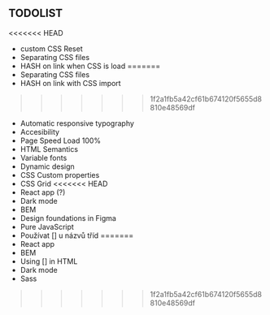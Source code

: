 ## TODOLIST
<<<<<<< HEAD
- custom CSS Reset
- Separating CSS files
- HASH on link when CSS is load
=======
- Separating CSS files
- HASH on link with CSS import
>>>>>>> 1f2a1fb5a42cf61b674120f5655d8810e48569df
- Automatic responsive typography
- Accesibility
- Page Speed Load 100%
- HTML Semantics
- Variable fonts
- Dynamic design
- CSS Custom properties
- CSS Grid
<<<<<<< HEAD
- React app (?)
- Dark mode
- BEM
- Design foundations in Figma
- Pure JavaScript
- Používat [] u názvů tříd
=======
- React app
- BEM
- Using [] in HTML
- Dark mode
- Sass
>>>>>>> 1f2a1fb5a42cf61b674120f5655d8810e48569df
